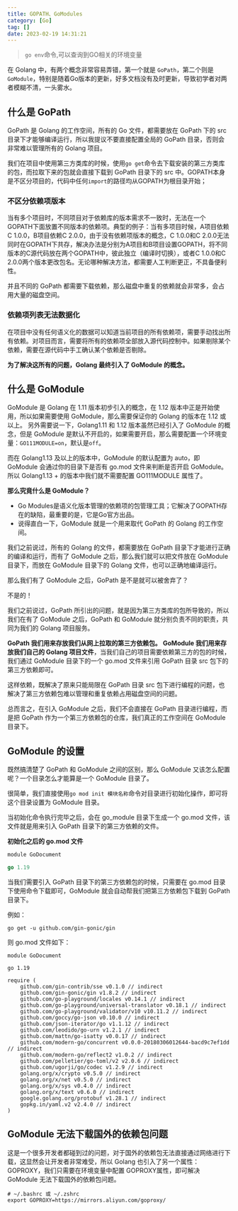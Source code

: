 ```yaml
---
title: GOPATH、GoModules
category: [Go]
tag: []
date: 2023-02-19 14:31:21
---
```




> `go env`命令,可以查询到GO相关的环境变量

在 Golang 中，有两个概念非常容易弄错，第一个就是 `GoPath`，第二个则是 `GoModule`，特别是随着Go版本的更新，好多文档没有及时更新，导致初学者对两者模糊不清，一头雾水。

## 什么是 GoPath

GoPath 是 Golang 的工作空间，所有的 Go 文件，都需要放在 GoPath 下的 src 目录下才能够编译运行，所以我提议不要直接配置全局的 GoPath 目录，否则会非常难以管理所有的 Golang 项目。

我们在项目中使用第三方类库的时候，使用`go get`命令去下载安装的第三方类库的包，而拉取下来的包就会直接下载到 GoPath 目录下的 src 中。GOPATH本身是不区分项目的，代码中任何`import`的路径均从GOPATH为根目录开始；

### 不区分依赖项版本

当有多个项目时，不同项目对于依赖库的版本需求不一致时，无法在一个GOPATH下面放置不同版本的依赖项。典型的例子：当有多项目时候，A项目依赖C 1.0.0，B项目依赖C 2.0.0，由于没有依赖项版本的概念，C 1.0.0和C 2.0.0无法同时在GOPATH下共存，解决办法是分别为A项目和B项目设置GOPATH，将不同版本的C源代码放在两个GOPATH中，彼此独立（编译时切换），或者C 1.0.0和C 2.0.0两个版本更改包名。无论哪种解决方法，都需要人工判断更正，不具备便利性。

并且不同的 GoPath 都需要下载依赖，那么磁盘中重复的依赖就会非常多，会占用大量的磁盘空间。

### 依赖项列表无法数据化

在项目中没有任何语义化的数据可以知道当前项目的所有依赖项，需要手动找出所有依赖。对项目而言，需要将所有的依赖项全部放入源代码控制中。如果剔除某个依赖，需要在源代码中手工确认某个依赖是否剔除。

**为了解决这所有的问题，Golang 最终引入了 GoModule 的概念。**

## 什么是 GoModule

GoModule 是 Golang 在 1.11 版本初步引入的概念，在 1.12 版本中正是开始使用，所以如果需要使用 GoModule，那么需要保证你的 Golang 的版本在 1.12 或以上。
另外需要说一下，Golang1.11 和 1.12 版本虽然已经引入了 GoModule 的概念，但是 GoModule 是默认不开启的，如果需要开启，那么需要配置一个环境变量：`GO111MODULE=on`，默认是`off`。

而在 Golang1.13 及以上的版本中，GoModule 的默认配置为 auto，即 GoModule 会通过你的目录下是否有 go.mod 文件来判断是否开启 GoModule。所以 Golang1.13 + 的版本中我们就不需要配置 GO111MODULE 属性了。

**那么究竟什么是 GoModule？**

- Go Modules是语义化版本管理的依赖项的包管理工具；它解决了GOPATH存在的缺陷，最重要的是，它是Go官方出品。
- 说得直白一下，GoModule 就是一个用来取代 GoPath 的 Golang 的工作空间。

我们之前说过，所有的 Golang 的文件，都需要放在 GoPath 目录下才能进行正确的编译和运行，而有了 GoModule 之后，那么我们就可以把文件放在 GoModule 目录下，而放在 GoModule 目录下的 Golang 文件，也可以正确地编译运行。

那么我们有了 GoModule 之后，GoPath 是不是就可以被舍弃了？

不是的！

我们之前说过，GoPath 所引出的问题，就是因为第三方类库的包所导致的，所以我们在有了 GoModule 之后，GoPath 和 GoModule 就分别负责不同的职责，共同为我们的 Golang 项目服务。

**GoPath 我们用来存放我们从网上拉取的第三方依赖包。**
**GoModule 我们用来存放我们自己的 Golang 项目文件**，当我们自己的项目需要依赖第三方的包的时候，我们通过 GoModule 目录下的一个 go.mod 文件来引用 GoPath 目录 src 包下的第三方依赖即可。

这样依赖，既解决了原来只能局限在 GoPath 目录 src 包下进行编程的问题，也解决了第三方依赖包难以管理和重复依赖占用磁盘空间的问题。

总而言之，在引入 GoModule 之后，我们不会直接在 GoPath 目录进行编程，而是把 GoPath 作为一个第三方依赖包的仓库，我们真正的工作空间在 GoModule 目录下。

## GoModule 的设置

既然搞清楚了 GoPath 和 GoModule 之间的区别，那么 GoModule 又该怎么配置呢？一个目录怎么才能算是一个 GoModule 目录了。

很简单，我们直接使用`go mod init 模块名称`命令对目录进行初始化操作，即可将这个目录设置为 GoModule 目录。

当初始化命令执行完毕之后，会在 go_module 目录下生成一个 go.mod 文件，该文件就是用来引入 GoPath 目录下的第三方依赖的文件。

**初始化之后的 go.mod 文件**

```go
module GoDocument

go 1.19
```

当我们需要引入 GoPath 目录下的第三方依赖包的时候，只需要在 go.mod 目录下使用命令下载即可，GoModule 就会自动帮我们把第三方依赖包下载到 GoPath 目录下。

例如：

```shell
go get -u github.com/gin-gonic/gin
```

则 go.mod 文件如下：

```
module GoDocument

go 1.19

require (
    github.com/gin-contrib/sse v0.1.0 // indirect
    github.com/gin-gonic/gin v1.8.2 // indirect
    github.com/go-playground/locales v0.14.1 // indirect
    github.com/go-playground/universal-translator v0.18.1 // indirect
    github.com/go-playground/validator/v10 v10.11.2 // indirect
    github.com/goccy/go-json v0.10.0 // indirect
    github.com/json-iterator/go v1.1.12 // indirect
    github.com/leodido/go-urn v1.2.1 // indirect
    github.com/mattn/go-isatty v0.0.17 // indirect
    github.com/modern-go/concurrent v0.0.0-20180306012644-bacd9c7ef1dd // indirect
    github.com/modern-go/reflect2 v1.0.2 // indirect
    github.com/pelletier/go-toml/v2 v2.0.6 // indirect
    github.com/ugorji/go/codec v1.2.9 // indirect
    golang.org/x/crypto v0.5.0 // indirect
    golang.org/x/net v0.5.0 // indirect
    golang.org/x/sys v0.4.0 // indirect
    golang.org/x/text v0.6.0 // indirect
    google.golang.org/protobuf v1.28.1 // indirect
    gopkg.in/yaml.v2 v2.4.0 // indirect
)

```

## GoModule 无法下载国外的依赖包问题

这是一个很多开发者都碰到过的问题，对于国外的依赖包无法直接通过网络进行下载，这显然会让开发者非常难受，所以 Golang 也引入了另一个属性：GOPROXY，我们只需要在环境变量中配置 GOPROXY属性，即可解决 GoModule 无法下载国外的依赖包问题。

```shell
# ~/.bashrc 或 ~/.zshrc
export GOPROXY=https://mirrors.aliyun.com/goproxy/
```